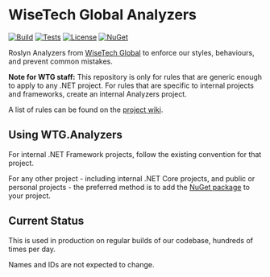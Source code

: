 # WiseTech Global Analyzers

[![Build](https://img.shields.io/appveyor/ci/WiseTechGlobal/wtg-analyzers/master.svg)](https://ci.appveyor.com/project/WiseTechGlobal/wtg-analyzers/branch/master)
[![Tests](https://img.shields.io/appveyor/tests/WiseTechGlobal/wtg-analyzers/master.svg)](https://ci.appveyor.com/project/WiseTechGlobal/wtg-analyzers/branch/master)
[![License](https://img.shields.io/badge/license-Apache%202.0-blue.svg)](https://github.com/WiseTechGlobal/WTG.Analyzers/blob/master/LICENSE.md)
[![NuGet](https://img.shields.io/nuget/v/WTG.Analyzers.svg)](http://nuget.org/packages/WTG.Analyzers)

Roslyn Analyzers from [WiseTech Global](https://www.wisetechglobal.com/) to enforce our styles, behaviours, and prevent common mistakes.

**Note for WTG staff:** This repository is only for rules that are generic enough to apply to any .NET project. For rules that are specific to internal projects and frameworks, create an internal Analyzers project.

A list of rules can be found on the [project wiki](https://github.com/WiseTechGlobal/WTG.Analyzers/wiki).

## Using WTG.Analyzers
For internal .NET Framework projects, follow the existing convention for that project.

For any other project - including internal .NET Core projects, and public or personal projects - the preferred method is to add the [NuGet package](https://www.nuget.org/packages/WTG.Analyzers/) to your project.

## Current Status
This is used in production on regular builds of our codebase, hundreds of times per day.

Names and IDs are not expected to change.

